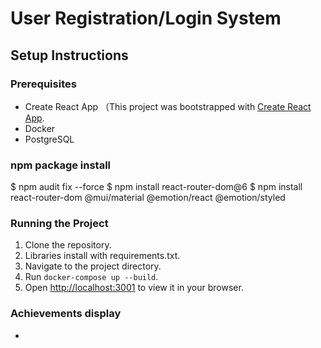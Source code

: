 # User Registration/Login System

## Setup Instructions

### Prerequisites
- Create React App （This project was bootstrapped with [Create React App](https://github.com/facebook/create-react-app).
- Docker
- PostgreSQL

### npm package install

$ npm audit fix --force
$ npm install react-router-dom@6
$ npm install react-router-dom @mui/material @emotion/react @emotion/styled


### Running the Project

1. Clone the repository.
2. Libraries install with requirements.txt.
3. Navigate to the project directory.
4. Run `docker-compose up --build`.
5. Open [http://localhost:3001](http://localhost:3001) to view it in your browser.

### Achievements display

- 
